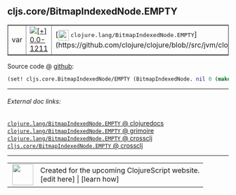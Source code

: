 ## cljs.core/BitmapIndexedNode.EMPTY



 <table border="1">
<tr>
<td>var</td>
<td><a href="https://github.com/cljsinfo/cljs-api-docs/tree/0.0-1211"><img valign="middle" alt="[+] 0.0-1211" title="Added in 0.0-1211" src="https://img.shields.io/badge/+-0.0--1211-lightgrey.svg"></a> </td>
<td>
[<img height="24px" valign="middle" src="http://i.imgur.com/1GjPKvB.png"> <samp>clojure.lang/BitmapIndexedNode.EMPTY</samp>](https://github.com/clojure/clojure/blob//src/jvm/clojure/lang/PersistentHashMap.java)
</td>
</tr>
</table>









Source code @ [github](https://github.com/clojure/clojurescript/blob/r1803/src/cljs/cljs/core.cljs#L4346):

```clj
(set! cljs.core.BitmapIndexedNode/EMPTY (BitmapIndexedNode. nil 0 (make-array 0)))
```

<!--
Repo - tag - source tree - lines:

 <pre>
clojurescript @ r1803
└── src
    └── cljs
        └── cljs
            └── <ins>[core.cljs:4346](https://github.com/clojure/clojurescript/blob/r1803/src/cljs/cljs/core.cljs#L4346)</ins>
</pre>

-->

---



###### External doc links:

[`clojure.lang/BitmapIndexedNode.EMPTY` @ clojuredocs](http://clojuredocs.org/clojure.lang/BitmapIndexedNode.EMPTY)<br>
[`clojure.lang/BitmapIndexedNode.EMPTY` @ grimoire](http://conj.io/store/v1/org.clojure/clojure/1.7.0-beta3/clj/clojure.lang/BitmapIndexedNode.EMPTY/)<br>
[`clojure.lang/BitmapIndexedNode.EMPTY` @ crossclj](http://crossclj.info/fun/clojure.lang/BitmapIndexedNode.EMPTY.html)<br>
[`cljs.core/BitmapIndexedNode.EMPTY` @ crossclj](http://crossclj.info/fun/cljs.core.cljs/BitmapIndexedNode.EMPTY.html)<br>

---

 <table>
<tr><td>
<img valign="middle" align="right" width="48px" src="http://i.imgur.com/Hi20huC.png">
</td><td>
Created for the upcoming ClojureScript website.<br>
[edit here] | [learn how]
</td></tr></table>

[edit here]:https://github.com/cljsinfo/cljs-api-docs/blob/master/cljsdoc/cljs.core_BitmapIndexedNodeDOTEMPTY.cljsdoc
[learn how]:https://github.com/cljsinfo/cljs-api-docs/wiki/cljsdoc-files

<!--

This information was too distracting to show to readers, but I'll leave it
commented here since it is helpful to:

- pretty-print the data used to generate this document
- and show how to retrieve that data



The API data for this symbol:

```clj
{:ns "cljs.core",
 :name "BitmapIndexedNode.EMPTY",
 :history [["+" "0.0-1211"]],
 :parent-type "BitmapIndexedNode",
 :type "var",
 :full-name-encode "cljs.core_BitmapIndexedNodeDOTEMPTY",
 :source {:code "(set! cljs.core.BitmapIndexedNode/EMPTY (BitmapIndexedNode. nil 0 (make-array 0)))",
          :title "Source code",
          :repo "clojurescript",
          :tag "r1803",
          :filename "src/cljs/cljs/core.cljs",
          :lines [4346]},
 :full-name "cljs.core/BitmapIndexedNode.EMPTY",
 :clj-symbol "clojure.lang/BitmapIndexedNode.EMPTY"}

```

Retrieve the API data for this symbol:

```clj
;; from Clojure REPL
(require '[clojure.edn :as edn])
(-> (slurp "https://raw.githubusercontent.com/cljsinfo/cljs-api-docs/catalog/cljs-api.edn")
    (edn/read-string)
    (get-in [:symbols "cljs.core/BitmapIndexedNode.EMPTY"]))
```

-->
